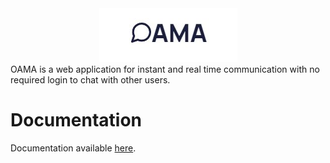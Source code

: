 <div align="center">
  <img src="oama-logo.jpg">
</div>
OAMA is a web application for instant and real time communication with no required login to chat with other users.

# Documentation

Documentation available [here](https://gitlab.com/unizzan/oama/-/wikis/home).
